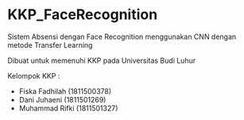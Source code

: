 # KKP_FaceRecognition

Sistem Absensi dengan Face Recognition menggunakan CNN dengan metode Transfer Learning

Dibuat untuk memenuhi KKP pada Universitas Budi Luhur

Kelompok KKP : 
- Fiska Fadhilah (1811500378)
- Dani Juhaeni (1811501269)
- Muhammad Rifki (1811501327)
